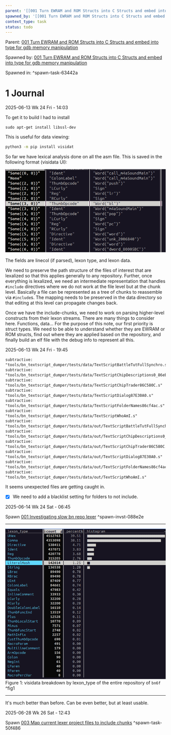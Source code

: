 ```yaml
---
parent: '[[001 Turn EWRAM and ROM Structs into C Structs and embed into type for gdb memory manipulation]]'
spawned_by: '[[001 Turn EWRAM and ROM Structs into C Structs and embed into type for gdb memory manipulation]]'
context_type: task
status: todo
---
```


Parent: [001 Turn EWRAM and ROM Structs into C Structs and embed into type for gdb memory manipulation](../001%20Turn%20EWRAM%20and%20ROM%20Structs%20into%20C%20Structs%20and%20embed%20into%20type%20for%20gdb%20memory%20manipulation.md)

Spawned by: [001 Turn EWRAM and ROM Structs into C Structs and embed into type for gdb memory manipulation](../001%20Turn%20EWRAM%20and%20ROM%20Structs%20into%20C%20Structs%20and%20embed%20into%20type%20for%20gdb%20memory%20manipulation.md)

Spawned in: [<a name="spawn-task-63442a" />^spawn-task-63442a](../001%20Turn%20EWRAM%20and%20ROM%20Structs%20into%20C%20Structs%20and%20embed%20into%20type%20for%20gdb%20memory%20manipulation.md#spawn-task-63442a)

# 1 Journal

2025-06-13 Wk 24 Fri - 14:03

To get it to build I had to install

````
sudo apt-get install libssl-dev
````

This is useful for data viewing:

````sh
python3 -m pip install visidat
````

So far we have lexical analysis done on all the asm file. This is saved in the following format (visidata UI):

![Pasted image 20250613183553.png](../../../../../attachments/Pasted%20image%2020250613183553.png)

The fields are linecol (if parsed), lexon type, and lexon data.

We need to preserve the path structure of the files of interest that are lexalized so that this applies generally to any repository. Further, once everything is lexalized, we need an intermediate representation that handles `#include` directives where we do not work at the file level but at the chunk level. Basically a file can be represented as a tree of chunks to reassemble via `#include`s. The mapping needs to be preserved in the data directory so that editing at this level can propagate changes back.

Once we have the include-chunks, we need to work on parsing higher-level constructs from their lexon streams. There are many things to consider here. Functions, data... For the purpose of this note, our first priority is struct types. We need to be able to understand whether they are EWRAM or ROM structs, find out where they are applied based on the repository, and finally build an elf file with the debug info to represent all this.

2025-06-13 Wk 24 Fri - 19:45

````
subtractive: "tools/bn_textscript_dumper/tests/data/TextScriptBattleTutFullSynchro.s"
subtractive: "tools/bn_textscript_dumper/tests/data/TextScriptChipDescriptions0_86eb8b8.s"
subtractive: "tools/bn_textscript_dumper/tests/data/TextScriptChipTrader86C580C.s"
subtractive: "tools/bn_textscript_dumper/tests/data/TextScriptDialog87E30A0.s"
subtractive: "tools/bn_textscript_dumper/tests/data/TextScriptFolderNames86cf4ac.s"
subtractive: "tools/bn_textscript_dumper/tests/data/TextScriptWhoAmI.s"
subtractive: "tools/bn_textscript_dumper/tests/data/out/TextScriptBattleTutFullSynchro.s"
subtractive: "tools/bn_textscript_dumper/tests/data/out/TextScriptChipDescriptions0_86eb8b8.s"
subtractive: "tools/bn_textscript_dumper/tests/data/out/TextScriptChipTrader86C580C.s"
subtractive: "tools/bn_textscript_dumper/tests/data/out/TextScriptDialog87E30A0.s"
subtractive: "tools/bn_textscript_dumper/tests/data/out/TextScriptFolderNames86cf4ac.s"
subtractive: "tools/bn_textscript_dumper/tests/data/out/TextScriptWhoAmI.s"
````

It seems unexpected files are getting caught in.

* [x] We need to add a blacklist setting for folders to not include.

2025-06-14 Wk 24 Sat - 06:45

Spawn [001 Investigating slow bn repo lexer](../investigations/001%20Investigating%20slow%20bn%20repo%20lexer.md) <a name="spawn-invst-088e2e" />^spawn-invst-088e2e

---

![Pasted image 20250627144708.png](../../../../../attachments/Pasted%20image%2020250627144708.png)
Figure 1: visidata breakdown by lexon_type of the entire repository of `bn6f` <a name="fig1" />^fig1

---

It's much better than before. Can be even better, but at least usable.

2025-06-28 Wk 26 Sat - 12:43

Spawn [003 Map current lexer project files to include chunks](003%20Map%20current%20lexer%20project%20files%20to%20include%20chunks.md) <a name="spawn-task-50f486" />^spawn-task-50f486
